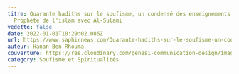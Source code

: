 ```yaml
---
titre: Quarante hadiths sur le soufisme, un condensé des enseignements du
  Prophète de l'islam avec Al-Sulami
vedette: false
date: 2022-01-01T10:29:02.086Z
url: https://www.saphirnews.com/Quarante-hadiths-sur-le-soufisme-un-condense-des-enseignements-du-Prophete-de-l-islam-avec-Al-Sulami_a28516.html
auteur: Hanan Ben Rhouma
couverture: https://res.cloudinary.com/genesi-communication-design/image/upload/v1641033199/ae4e4de4a9c3793f9d2ae82140232b85_hfydyk.jpg
category: Soufisme et Spiritualités
---
```

